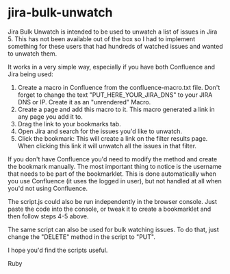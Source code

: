 jira-bulk-unwatch
=================

Jira Bulk Unwatch is intended to be used to unwatch a list of issues in Jira 5. This has not been available out of the box so I had to implement something for these users that had hundreds of watched issues and wanted to unwatch them.

It works in a very simple way, especially if you have both Confluence and Jira being used:
1. Create a macro in Confluence from the confluence-macro.txt file. Don't forget to change the text "PUT_HERE_YOUR_JIRA_DNS" to your JIRA DNS or IP. Create it as an "unrendered" Macro.
2. Create a page and add this macro to it. This macro generated a link in any page you add it to.
2. Drag the link to your bookmarks tab.
3. Open Jira and search for the issues you'd like to unwatch.
4. Click the bookmark: This will create a link on the filter results page. When clicking this link it will unwatch all the issues in that filter.

If you don't have Confluence you'd need to modify the method and create the bookmark manually. The most important thing to notice is the username that needs to be part of the bookmarklet. This is done automatically when you use Confluence (it uses the logged in user), but not handled at all when you'd not using Confluence.

The script.js could also be run independently in the browser console. Just paste the code into the console, or tweak it to create a bookmarklet and then follow steps 4-5 above.

The same script can also be used for bulk watching issues. To do that, just change the "DELETE" method in the script to "PUT".

I hope you'd find the scripts useful.

Ruby
